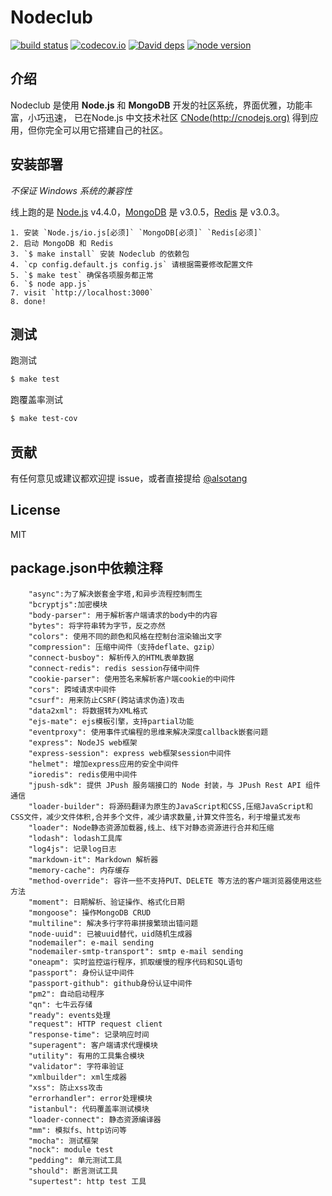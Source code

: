 Nodeclub
=

[![build status][travis-image]][travis-url]
[![codecov.io][codecov-image]][codecov-url]
[![David deps][david-image]][david-url]
[![node version][node-image]][node-url]

[travis-image]: https://img.shields.io/travis/cnodejs/nodeclub/master.svg?style=flat-square
[travis-url]: https://travis-ci.org/cnodejs/nodeclub
[codecov-image]: https://img.shields.io/codecov/c/github/cnodejs/nodeclub/master.svg?style=flat-square
[codecov-url]: https://codecov.io/github/cnodejs/nodeclub?branch=master
[david-image]: https://img.shields.io/david/cnodejs/nodeclub.svg?style=flat-square
[david-url]: https://david-dm.org/cnodejs/nodeclub
[node-image]: https://img.shields.io/badge/node.js-%3E=_4.2-green.svg?style=flat-square
[node-url]: http://nodejs.org/download/

## 介绍

Nodeclub 是使用 **Node.js** 和 **MongoDB** 开发的社区系统，界面优雅，功能丰富，小巧迅速，
已在Node.js 中文技术社区 [CNode(http://cnodejs.org)](http://cnodejs.org) 得到应用，但你完全可以用它搭建自己的社区。

## 安装部署

*不保证 Windows 系统的兼容性*

线上跑的是 [Node.js](https://nodejs.org) v4.4.0，[MongoDB](https://www.mongodb.org) 是 v3.0.5，[Redis](http://redis.io) 是 v3.0.3。

```
1. 安装 `Node.js/io.js[必须]` `MongoDB[必须]` `Redis[必须]`
2. 启动 MongoDB 和 Redis
3. `$ make install` 安装 Nodeclub 的依赖包
4. `cp config.default.js config.js` 请根据需要修改配置文件
5. `$ make test` 确保各项服务都正常
6. `$ node app.js`
7. visit `http://localhost:3000`
8. done!
```

## 测试

跑测试

```bash
$ make test
```

跑覆盖率测试

```bash
$ make test-cov
```

## 贡献

有任何意见或建议都欢迎提 issue，或者直接提给 [@alsotang](https://github.com/alsotang)

## License

MIT

## package.json中依赖注释

```
    "async":为了解决嵌套金字塔,和异步流程控制而生
    "bcryptjs":加密模块
    "body-parser": 用于解析客户端请求的body中的内容
    "bytes": 将字符串转为字节，反之亦然
    "colors": 使用不同的颜色和风格在控制台渲染输出文字
    "compression": 压缩中间件（支持deflate、gzip）
    "connect-busboy": 解析传入的HTML表单数据
    "connect-redis": redis session存储中间件
    "cookie-parser": 使用签名来解析客户端cookie的中间件
    "cors": 跨域请求中间件
    "csurf": 用来防止CSRF(跨站请求伪造)攻击
    "data2xml": 将数据转为XML格式
    "ejs-mate": ejs模板引擎，支持partial功能
    "eventproxy": 使用事件式编程的思维来解决深度callback嵌套问题
    "express": NodeJS web框架
    "express-session": express web框架session中间件
    "helmet": 增加express应用的安全中间件
    "ioredis": redis使用中间件
    "jpush-sdk": 提供 JPush 服务端接口的 Node 封装，与 JPush Rest API 组件通信
    "loader-builder": 将源码翻译为原生的JavaScript和CSS,压缩JavaScript和CSS文件，减少文件体积,合并多个文件，减少请求数量,计算文件签名，利于增量式发布
    "loader": Node静态资源加载器,线上、线下对静态资源进行合并和压缩 
    "lodash": lodash工具库
    "log4js": 记录log日志
    "markdown-it": Markdown 解析器
    "memory-cache": 内存缓存
    "method-override": 容许一些不支持PUT、DELETE 等方法的客户端浏览器使用这些方法
    "moment": 日期解析、验证操作、格式化日期
    "mongoose": 操作MongoDB CRUD
    "multiline": 解决多行字符串拼接繁琐出错问题
    "node-uuid": 已被uuid替代，uid随机生成器
    "nodemailer": e-mail sending
    "nodemailer-smtp-transport": smtp e-mail sending
    "oneapm": 实时监控运行程序，抓取缓慢的程序代码和SQL语句
    "passport": 身份认证中间件
    "passport-github": github身份认证中间件
    "pm2": 自动启动程序
    "qn": 七牛云存储
    "ready": events处理
    "request": HTTP request client
    "response-time": 记录响应时间
    "superagent": 客户端请求代理模块
    "utility": 有用的工具集合模块
    "validator": 字符串验证
    "xmlbuilder": xml生成器
    "xss": 防止xss攻击
    "errorhandler": error处理模块
    "istanbul": 代码覆盖率测试模块
    "loader-connect": 静态资源编译器
    "mm": 模拟fs、http访问等
    "mocha": 测试框架
    "nock": module test
    "pedding": 单元测试工具
    "should": 断言测试工具
    "supertest": http test 工具
```